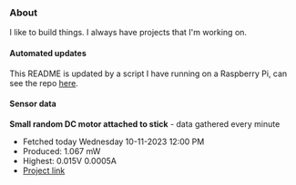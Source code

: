 ### About
I like to build things. I always have projects that I'm working on.

#### Automated updates
This README is updated by a script I have running on a Raspberry Pi, can see the repo [here](https://github.com/jdc-cunningham/raspi-git-repo-updater).

#### Sensor data


**Small random DC motor attached to stick** - data gathered every minute
- Fetched today Wednesday 10-11-2023 12:00 PM
- Produced: 1.067 mW
- Highest: 0.015V 0.0005A
- [Project link](https://github.com/jdc-cunningham/turbine-raspi)